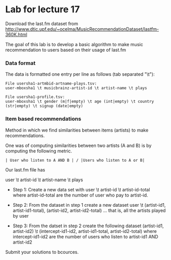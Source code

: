 # Lab for lecture 17

Download the last.fm dataset from 
http://www.dtic.upf.edu/~ocelma/MusicRecommendationDataset/lastfm-360K.html

The goal of this lab is to develop a basic algorithm to make music recommendation to users based
on their usage of last.fm

### Data format

The data is formatted one entry per line as follows (tab separated "\t"):
```
File usersha1-artmbid-artname-plays.tsv:
user-mboxsha1 \t musicbrainz-artist-id \t artist-name \t plays

File usersha1-profile.tsv:
user-mboxsha1 \t gender (m|f|empty) \t age (int|empty) \t country (str|empty) \t signup (date|empty)
```

### Item based recommendations

Method in which we find similarities between items (artists) to make recommendations. 

One was of computing similarities between two artists (A and B) is by computing the following metric.

```
| User who listen to A AND B | / |Users who listen to A or B|
```


Our last.fm file has

user \t artist-id \t artist-name \t plays

* Step 1: Create a new data set with
   user \t artist-id \t artist-id-total <br>
   where artist-id-total are the number of user who pay to artist-id.

* Step 2: From the dataset in step 1 create a new dataset
   user \t (artist-id1, artist-id1-total), (artist-id2, artist-id2-total) ...
   that is, all the artists played by user

* Step 3: From the datset in step 2 create the following dataset
  (artist-id1, artist-id2) \t (intercept-id1-id2, artist-id1-total, artist-id2-total)
  where intercept-id1-id2 are the number of users who listen to  artist-id1 AND artist-id2

Submit your solutions to bcources.
